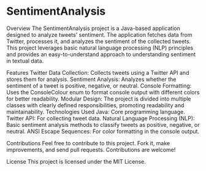 # SentimentAnalysis

Overview
The SentimentAnalysis project is a Java-based application designed to analyze tweets' sentiment. The application fetches data from Twitter, processes it, and analyzes the sentiment of the collected tweets. This project leverages basic natural language processing (NLP) principles and provides an easy-to-understand approach to understanding sentiment in textual data.

Features
Twitter Data Collection: Collects tweets using a Twitter API and stores them for analysis.
Sentiment Analysis: Analyzes whether the sentiment of a tweet is positive, negative, or neutral.
Console Formatting: Uses the ConsoleColour enum to format console output with different colors for better readability.
Modular Design: The project is divided into multiple classes with clearly defined responsibilities, promoting readability and maintainability.
Technologies Used
Java: Core programming language.
Twitter API: For collecting tweet data.
Natural Language Processing (NLP): Basic sentiment analysis methods to classify tweets as positive, negative, or neutral.
ANSI Escape Sequences: For color formatting in the console output.

Contributions
Feel free to contribute to this project. Fork it, make improvements, and send pull requests. Contributions are welcome!

License
This project is licensed under the MIT License.
